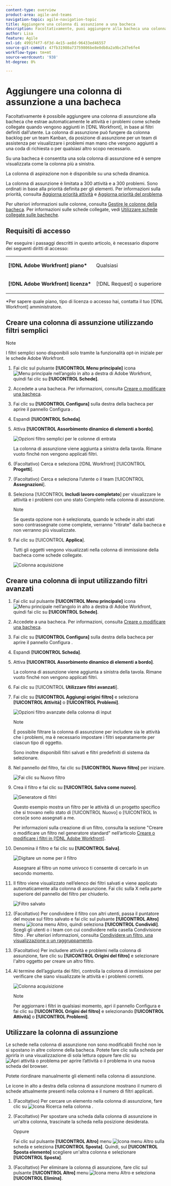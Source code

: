 ```yaml
---
content-type: overview
product-area: agile-and-teams
navigation-topic: agile-navigation-topic
title: Aggiungere una colonna di assunzione a una bacheca
description: Facoltativamente, puoi aggiungere alla bacheca una colonna di assunzione che richiama automaticamente le attività e i problemi come schede collegate quando vengono aggiunti in Workfront, in base ai filtri definiti dall'utente.
author: Lisa
feature: Agile
exl-id: 4991f4f7-6f3d-4e15-ae8d-96433ed46557
source-git-commit: 47fb31980a73759806be8e0db8a2a9bc2d7e6fe4
workflow-type: tm+mt
source-wordcount: '938'
ht-degree: 0%

---
```


# Aggiungere una colonna di assunzione a una bacheca

Facoltativamente è possibile aggiungere una colonna di assunzione alla bacheca che estrae automaticamente le attività e i problemi come schede collegate quando vengono aggiunti in [!DNL Workfront], in base ai filtri definiti dall’utente. La colonna di assunzione può fungere da colonna backlog per un team Kanban, da posizione di assunzione per un team di assistenza per visualizzare i problemi man mano che vengono aggiunti a una coda di richiesta o per qualsiasi altro scopo necessario.

Su una bacheca è consentita una sola colonna di assunzione ed è sempre visualizzata come la colonna più a sinistra.

La colonna di aspirazione non è disponibile su una scheda dinamica.

La colonna di assunzione è limitata a 300 attività e a 300 problemi. Sono ordinati in base alla priorità definita per gli elementi. Per informazioni sulla priorità, consulta [Aggiorna priorità attività](/help/quicksilver/manage-work/tasks/task-information/task-priority.md) e [Aggiorna priorità del problema](/help/quicksilver/manage-work/issues/issue-information/update-issue-priority.md).

Per ulteriori informazioni sulle colonne, consulta [Gestire le colonne della bacheca](/help/quicksilver/agile/get-started-with-boards/manage-board-columns.md). Per informazioni sulle schede collegate, vedi [Utilizzare schede collegate sulle bacheche](/help/quicksilver/agile/get-started-with-boards/connected-cards.md).

## Requisiti di accesso

Per eseguire i passaggi descritti in questo articolo, è necessario disporre dei seguenti diritti di accesso:

<table style="table-layout:auto"> 
 <col> 
 </col> 
 <col> 
 </col> 
 <tbody> 
  <tr> 
   <td role="rowheader"><strong>[!DNL Adobe Workfront] piano*</strong></td> 
   <td> <p>Qualsiasi</p> </td> 
  </tr> 
  <tr> 
   <td role="rowheader"><strong>[!DNL Adobe Workfront] licenza*</strong></td> 
   <td> <p>[!DNL Request] o superiore</p> </td> 
  </tr> 
 </tbody> 
</table>

&#42;Per sapere quale piano, tipo di licenza o accesso hai, contatta il tuo [!DNL Workfront] amministratore.

## Creare una colonna di assunzione utilizzando filtri semplici

>[!NOTE]
>
>I filtri semplici sono disponibili solo tramite la funzionalità opt-in iniziale per le schede Adobe Workfront.

1. Fai clic sul pulsante **[!UICONTROL Menu principale]** icona ![Menu principale](assets/main-menu-icon.png) nell’angolo in alto a destra di Adobe Workfront, quindi fai clic su **[!UICONTROL Schede]**.
1. Accedete a una bacheca. Per informazioni, consulta [Creare o modificare una bacheca](../../agile/get-started-with-boards/create-edit-board.md).
1. Fai clic su **[!UICONTROL Configura]** sulla destra della bacheca per aprire il pannello Configura .
1. Espandi **[!UICONTROL Scheda]**.
1. Attiva **[!UICONTROL Assorbimento dinamico di elementi a bordo]**.

   ![Opzioni filtro semplici per le colonne di entrata](assets/intake-column-simple-filters.png)

   La colonna di assunzione viene aggiunta a sinistra della tavola. Rimane vuoto finché non vengono applicati filtri.

1. (Facoltativo) Cerca e seleziona [!DNL Workfront] [!UICONTROL **Progetti**].
1. (Facoltativo) Cerca e seleziona l’utente o il team [!UICONTROL **Assegnazioni**].
1. Seleziona [!UICONTROL **Includi lavoro completato**] per visualizzare le attività e i problemi con uno stato Completo nella colonna di assunzione.

   >[!NOTE]
   >
   >Se questa opzione non è selezionata, quando le schede in altri stati sono contrassegnate come complete, verranno &quot;ritirate&quot; dalla bacheca e non verranno più visualizzate.

1. Fai clic su [!UICONTROL **Applica**].

   Tutti gli oggetti vengono visualizzati nella colonna di immissione della bacheca come schede collegate.

   ![Colonna acquisizione](assets/intake-column-added3.png)

## Creare una colonna di input utilizzando filtri avanzati

1. Fai clic sul pulsante **[!UICONTROL Menu principale]** icona ![Menu principale](assets/main-menu-icon.png) nell’angolo in alto a destra di Adobe Workfront, quindi fai clic su **[!UICONTROL Schede]**.
1. Accedete a una bacheca. Per informazioni, consulta [Creare o modificare una bacheca](../../agile/get-started-with-boards/create-edit-board.md).
1. Fai clic su **[!UICONTROL Configura]** sulla destra della bacheca per aprire il pannello Configura .
1. Espandi **[!UICONTROL Scheda]**.
1. Attiva **[!UICONTROL Assorbimento dinamico di elementi a bordo]**.

   La colonna di assunzione viene aggiunta a sinistra della tavola. Rimane vuoto finché non vengono applicati filtri.

1. Fai clic su [!UICONTROL **Utilizzare filtri avanzati**].
1. Fai clic su **[!UICONTROL Aggiungi origini filtro]** e seleziona **[!UICONTROL Attività]** o **[!UICONTROL Problemi]**.

   ![Opzioni filtro avanzate della colonna di input](assets/intake-column-advanced-filters1.png)

   >[!NOTE]
   >
   >È possibile filtrare la colonna di assunzione per includere sia le attività che i problemi, ma è necessario impostare i filtri separatamente per ciascun tipo di oggetto.
   >
   >Sono inoltre disponibili filtri salvati e filtri predefiniti di sistema da selezionare.

1. Nel pannello del filtro, fai clic su **[!UICONTROL Nuovo filtro]** per iniziare.

   ![Fai clic su Nuovo filtro](assets/intake-filter-dialog5.png)

1. Crea il filtro e fai clic su **[!UICONTROL Salva come nuovo]**.

   ![Generatore di filtri](assets/intake-filter-dialog6.png)

   Questo esempio mostra un filtro per le attività di un progetto specifico che si trovano nello stato di [!UICONTROL Nuovo] o [!UICONTROL In corso]e sono assegnati a me.

   Per informazioni sulla creazione di un filtro, consulta la sezione &quot;Creare o modificare un filtro nel generatore standard&quot; nell’articolo [Creare o modificare i filtri in [!DNL Adobe Workfront]](/help/quicksilver/reports-and-dashboards/reports/reporting-elements/create-filters.md).

1. Denomina il filtro e fai clic su **[!UICONTROL Salva]**.

   ![Digitare un nome per il filtro](assets/intake-filter-dialog7.png)

   Assegnare al filtro un nome univoco ti consente di cercarlo in un secondo momento.

1. Il filtro viene visualizzato nell’elenco dei filtri salvati e viene applicato automaticamente alla colonna di assunzione. Fai clic sulla X nella parte superiore del pannello del filtro per chiuderlo.

   ![Filtro salvato](assets/intake-filter-dialog8.png)

1. (Facoltativo) Per condividere il filtro con altri utenti, passa il puntatore del mouse sul filtro salvato e fai clic sul pulsante **[!UICONTROL Altro]** menu ![Icona menu Altro](assets/more-icon-spectrum.png), quindi seleziona **[!UICONTROL Condividi]**. Scegli gli utenti o i team con cui condividere nella casella Condivisione filtro . Per ulteriori informazioni, consulta [Condividere un filtro, una visualizzazione o un raggruppamento](/help/quicksilver/reports-and-dashboards/reports/reporting-elements/share-filter-view-grouping.md).
1. (Facoltativo) Per includere attività e problemi nella colonna di assunzione, fare clic su **[!UICONTROL Origini del filtro]** e selezionare l&#39;altro oggetto per creare un altro filtro.
1. Al termine dell’aggiunta dei filtri, controlla la colonna di immissione per verificare che siano visualizzate le attività e i problemi corretti.

   ![Colonna acquisizione](assets/intake-column-added3.png)

   >[!NOTE]
   >
   >Per aggiornare i filtri in qualsiasi momento, apri il pannello Configura e fai clic su **[!UICONTROL Origini del filtro]** e selezionando **[!UICONTROL Attività]** o **[!UICONTROL Problemi]**.

## Utilizzare la colonna di assunzione

Le schede nella colonna di assunzione non sono modificabili finché non le si spostano in altre colonne della bacheca. Potete fare clic sulla scheda per aprirla in una visualizzazione di sola lettura oppure fare clic su ![Apri attività o problema](assets/boards-launch-icon.png) per aprire l’attività o il problema in una nuova scheda del browser.


Potete riordinare manualmente gli elementi nella colonna di assunzione.

Le icone in alto a destra della colonna di assunzione mostrano il numero di schede attualmente presenti nella colonna e il numero di filtri applicati.

1. (Facoltativo) Per cercare un elemento nella colonna di assunzione, fare clic su ![Icona Ricerca](assets/search-icon.png) nella colonna .
1. (Facoltativo) Per spostare una scheda dalla colonna di assunzione in un&#39;altra colonna, trascinate la scheda nella posizione desiderata.

   Oppure

   Fai clic sul pulsante **[!UICONTROL Altro]** menu ![Icona menu Altro](assets/more-icon-spectrum.png) sulla scheda e seleziona **[!UICONTROL Sposta]**. Quindi, sul **[!UICONTROL Sposta elemento]** scegliere un&#39;altra colonna e selezionare **[!UICONTROL Sposta]**.

1. (Facoltativo) Per eliminare la colonna di assunzione, fare clic sul pulsante **[!UICONTROL Altro]** menu ![Icona menu Altro](assets/more-icon-spectrum.png) e seleziona **[!UICONTROL Elimina]**.
